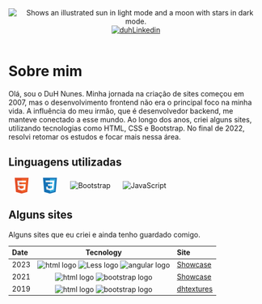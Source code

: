 <div align="center">
    <picture>
        <source media="(prefers-color-scheme: dark)" srcset="https://user-images.githubusercontent.com/25423296/163456776-7f95b81a-f1ed-45f7-b7ab-8fa810d529fa.png">
        <source media="(prefers-color-scheme: light)" srcset="https://user-images.githubusercontent.com/25423296/163456779-a8556205-d0a5-45e2-ac17-42d089e3c3f8.png">
        <img alt="Shows an illustrated sun in light mode and a moon with stars in dark mode." src="https://user-images.githubusercontent.com/25423296/163456779-a8556205-d0a5-45e2-ac17-42d089e3c3f8.png" width="40em" wspace="10">
    </picture>
    <a href="https://www.linkedin.com/in/duhnunes/" target="_blank">
        <img src="https://img.shields.io/badge/LinkedIn-0077B5?style=for-the-badge&logo=linkedin&logoColor=white" alt="duhLinkedin" hspace="10">
    </a>
</div>
<br>


# Sobre mim
Olá, sou o DuH Nunes. Minha jornada na criação de sites começou em 2007, mas o desenvolvimento frontend não era o principal foco na minha vida. A influência do meu irmão, que é desenvolvedor backend, me manteve conectado a esse mundo. Ao longo dos anos, criei alguns sites, utilizando tecnologias como HTML, CSS e Bootstrap. No final de 2022, resolvi retomar os estudos e focar mais nessa área.


## Linguagens utilizadas

<img src="https://raw.githubusercontent.com/devicons/devicon/master/icons/html5/html5-original.svg" alt="Html" width="32" height="32" align="center" hspace="10"> <img src="https://raw.githubusercontent.com/devicons/devicon/master/icons/css3/css3-original.svg" alt="Css" width="32" height="32" align="center" hspace="10"> <img src="https://cdn.jsdelivr.net/gh/devicons/devicon/icons/bootstrap/bootstrap-original.svg" alt="Bootstrap" width="32" height="32" align="center" hspace="10"> <img src="https://cdn.jsdelivr.net/gh/devicons/devicon/icons/javascript/javascript-original.svg" alt="JavaScript" width="32" height="32" align="center" hspace="10"> 

## Alguns sites
Alguns sites que eu criei e ainda tenho guardado comigo.


| Date | Tecnology | Site |
| :--- | :-------: | :--- |
| 2023 | <img src="https://cdn.jsdelivr.net/gh/devicons/devicon/icons/html5/html5-original.svg" alt="html logo" width="20em" align="center"> <img src="https://cdn.jsdelivr.net/gh/devicons/devicon/icons/less/less-plain-wordmark.svg" alt="Less logo" width="20em" align="center"> <img src="https://cdn.jsdelivr.net/gh/devicons/devicon/icons/angularjs/angularjs-original.svg" alt="angular logo" width="20em" align="center"> | [Showcase](https://duhnunes.github.io)
| 2021 | <img src="https://cdn.jsdelivr.net/gh/devicons/devicon/icons/html5/html5-original.svg" alt="html logo" width="20em" align="center"> <img src="https://cdn.jsdelivr.net/gh/devicons/devicon/icons/bootstrap/bootstrap-original.svg" alt="bootstrap logo" width="20em" align="center"> | [Showcase](https://duhnunes.github.io/site/duhshowcase/100/) |
| 2019 | <img src="https://cdn.jsdelivr.net/gh/devicons/devicon/icons/html5/html5-original.svg" alt="html logo" width="20em" align="center"> <img src="https://cdn.jsdelivr.net/gh/devicons/devicon/icons/bootstrap/bootstrap-original.svg" alt="bootstrap logo" width="20em" align="center"> | [dhtextures](https://duhnunes.github.io/site/minecraft/textures/) |

